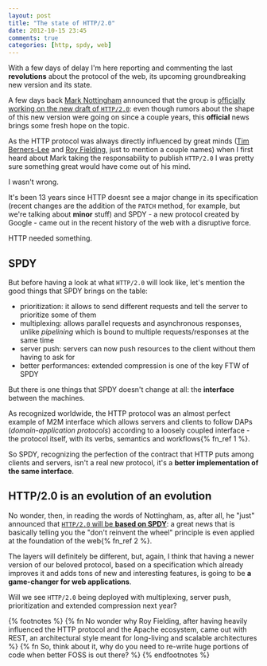 ```yaml
---
layout: post
title: "The state of HTTP/2.0"
date: 2012-10-15 23:45
comments: true
categories: [http, spdy, web]
---
```


With a few days of delay I'm here reporting and commenting
the last **revolutions** about the protocol of the web,
its upcoming groundbreaking new version and its state.
<!-- more -->

A few days back [Mark Nottingham](http://www.mnot.net/) announced that the
group is [officially working on the new draft of `HTTP/2.0`](https://twitter.com/mnot/status/253175410383278081):
even though rumors about the shape of this new version were
going on since a couple years, this **official**
news brings some fresh hope on the topic.

As the HTTP protocol was always directly influenced
by great minds ([Tim Berners-Lee](http://en.wikipedia.org/wiki/Tim_Berners-Lee) and [Roy Fielding](http://en.wikipedia.org/wiki/Roy_Fielding), just
to mention a couple names) when I first heard about
Mark taking the responsability to publish `HTTP/2.0` I
was pretty sure something great would have come out of
his mind.

I wasn't wrong.

It's been 13 years since HTTP doesnt see a major change
in its specification (recent changes are the addition of
the `PATCH` method, for example, but we're talking about
**minor** stuff) and SPDY - a new protocol created by Google -
came out in the recent history of the web with a disruptive
force.

HTTP needed something.

## SPDY

But before having a look at what `HTTP/2.0` will look like,
let's mention the good things that SPDY brings on the table:

* prioritization: it allows to send different requests and
tell the server to prioritize some of them
* multiplexing: allows parallel requests and asynchronous
responses, unlike *pipelining* which is bound to multiple
requests/responses at the same time
* server push: servers can now push resources to the client
without them having to ask for
* better performances: extended compression is one of the
key FTW of SPDY

But there is one things that SPDY doesn't change at all:
the **interface** between the machines.

As recognized worldwide, the HTTP protocol was an almost
perfect example of M2M interface which allows servers
and clients to follow DAPs (*domain-application protocols*)
according to a loosely coupled interface - the protocol itself,
with its verbs, semantics and workflows{% fn_ref 1 %}.

So SPDY, recognizing the perfection of the contract that HTTP
puts among clients and servers, isn't a real new protocol, it's
a **better implementation of the same interface**.

## HTTP/2.0 is an evolution of an evolution

No wonder, then, in reading the words of Nottingham, as, after
all, he "just" announced that [`HTTP/2.0` will be **based on SPDY**](http://lists.w3.org/Archives/Public/ietf-http-wg/2012OctDec/0004.html):
a great news that is basically telling you the "don't reinvent the wheel"
principle is even applied at the foundation of the web{% fn_ref 2 %}.

The layers will definitely be different, but, again, I think
that having a newer version of our beloved protocol, based on a
specification which already improves it and adds tons of new and
interesting features, is going to be **a game-changer for web
applications**.

Will we see `HTTP/2.0` being deployed with multiplexing, server push,
prioritization and extended compression next year?

{% footnotes %}
	{% fn No wonder why Roy Fielding, after having heavily influenced the HTTP protocol and the Apache ecosystem, came out with REST, an architectural style meant for long-living and scalable architectures %}
	{% fn So, think about it, why do you need to re-write huge portions of code when better FOSS is out there? %}
{% endfootnotes %}